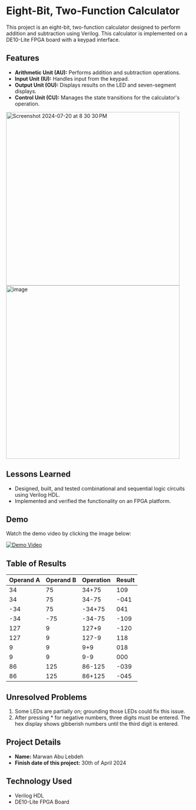 # Eight-Bit, Two-Function Calculator

This project is an eight-bit, two-function calculator designed to perform addition and subtraction using Verilog. This calculator is implemented on a DE10-Lite FPGA board with a keypad interface.

## Features
- **Arithmetic Unit (AU):** Performs addition and subtraction operations.
- **Input Unit (IU):** Handles input from the keypad.
- **Output Unit (OU):** Displays results on the LED and seven-segment displays.
- **Control Unit (CU):** Manages the state transitions for the calculator's operation.

<img width="471" alt="Screenshot 2024-07-20 at 8 30 30 PM" src="https://github.com/user-attachments/assets/a4448b66-76dd-4f8a-8874-241fe555b372"><br>
<img width="471" alt="image" src="https://github.com/user-attachments/assets/a09c73f9-ebee-4a7f-aa3e-d99c548bf499">

## Lessons Learned
- Designed, built, and tested combinational and sequential logic circuits using Verilog HDL.
- Implemented and verified the functionality on an FPGA platform.

## Demo
Watch the demo video by clicking the image below:

[![Demo Video](https://img.youtube.com/vi/icjWzKKv6iw/0.jpg)](https://youtu.be/icjWzKKv6iw)

## Table of Results

| Operand A | Operand B | Operation | Result |
|-----------|-----------|-----------|--------|
| 34        | 75        | 34+75     | 109    |
| 34        | 75        | 34-75     | -041   |
| -34       | 75        | -34+75    | 041    |
| -34       | -75       | -34-75    | -109   |
| 127       | 9         | 127+9     | -120   |
| 127       | 9         | 127-9     | 118    |
| 9         | 9         | 9+9       | 018    |
| 9         | 9         | 9-9       | 000    |
| 86        | 125       | 86-125    | -039   |
| 86        | 125       | 86+125    | -045   |

## Unresolved Problems
1. Some LEDs are partially on; grounding those LEDs could fix this issue.
2. After pressing * for negative numbers, three digits must be entered. The hex display shows gibberish numbers until the third digit is entered.

## Project Details

- **Name:** Marwan Abu Lebdeh
- **Finish date of this project:** 30th of April 2024

## Technology Used
- Verilog HDL
- DE10-Lite FPGA Board
